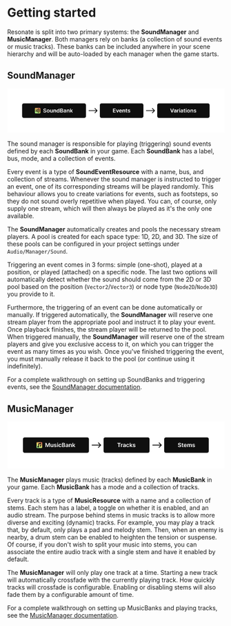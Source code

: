 # Getting started

Resonate is split into two primary systems: the **SoundManager** and **MusicManager**. Both managers rely on banks (a collection of sound events or music tracks). These banks can be included anywhere in your scene hierarchy and will be auto-loaded by each manager when the game starts.

## SoundManager

![SoundBanks](images/SoundBanks.png)

The sound manager is responsible for playing (triggering) sound events defined by each **SoundBank** in your game. Each **SoundBank** has a label, bus, mode, and a collection of events.

Every event is a type of **SoundEventResource** with a name, bus, and collection of streams. Whenever the sound manager is instructed to trigger an event, one of its corresponding streams will be played randomly. This behaviour allows you to create variations for events, such as footsteps, so they do not sound overly repetitive when played. You can, of course, only supply one stream, which will then always be played as it's the only one available.

The **SoundManager** automatically creates and pools the necessary stream players. A pool is created for each space type: 1D, 2D, and 3D. The size of these pools can be configured in your project settings under `Audio/Manager/Sound`.

Triggering an event comes in 3 forms: simple (one-shot), played at a position, or played (attached) on a specific node. The last two options will automatically detect whether the sound should come from the 2D or 3D pool based on the position (`Vector2`/`Vector3`) or node type (`Node2D`/`Node3D`) you provide to it.

Furthermore, the triggering of an event can be done automatically or manually. If triggered automatically, the **SoundManager** will reserve one stream player from the appropriate pool and instruct it to play your event. Once playback finishes, the stream player will be returned to the pool. When triggered manually, the **SoundManager** will reserve one of the stream players and give you exclusive access to it, on which you can trigger the event as many times as you wish. Once you've finished triggering the event, you must manually release it back to the pool (or continue using it indefinitely).

For a complete walkthrough on setting up SoundBanks and triggering events, see the [SoundManager documentation](sound/sound-manager.md).

## MusicManager

![SoundBanks](images/MusicBanks.png)

The **MusicManager** plays music (tracks) defined by each **MusicBank** in your game. Each **MusicBank** has a mode and a collection of tracks.

Every track is a type of **MusicResource** with a name and a collection of stems. Each stem has a label, a toggle on whether it is enabled, and an audio stream. The purpose behind stems in music tracks is to allow more diverse and exciting (dynamic) tracks. For example, you may play a track that, by default, only plays a pad and melody stem. Then, when an enemy is nearby, a drum stem can be enabled to heighten the tension or suspense. Of course, if you don't wish to split your music into stems, you can associate the entire audio track with a single stem and have it enabled by default.

The **MusicManager** will only play one track at a time. Starting a new track will automatically crossfade with the currently playing track. How quickly tracks will crossfade is configurable. Enabling or disabling stems will also fade them by a configurable amount of time.

For a complete walkthrough on setting up MusicBanks and playing tracks, see the [MusicManager documentation](music/music-manager.md).
